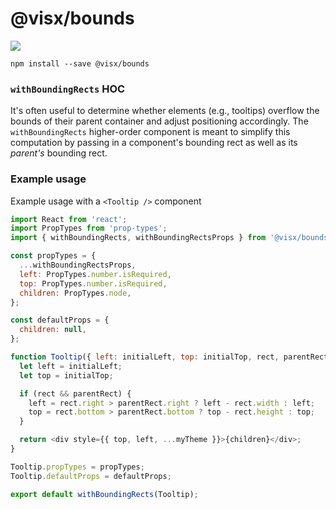 # @visx/bounds

<p>
  <a title="@visx/bounds npm downloads" href="https://www.npmjs.com/package/@visx/bounds">
    <img src="https://img.shields.io/npm/dm/@visx/bounds.svg?style=flat-square" />
  </a>
</p>

```
npm install --save @visx/bounds
```

### `withBoundingRects` HOC

It's often useful to determine whether elements (e.g., tooltips) overflow the bounds of their parent
container and adjust positioning accordingly. The `withBoundingRects` higher-order component is
meant to simplify this computation by passing in a component's bounding rect as well as its
_parent's_ bounding rect.

### Example usage

Example usage with a `<Tooltip />` component

```javascript
import React from 'react';
import PropTypes from 'prop-types';
import { withBoundingRects, withBoundingRectsProps } from '@visx/bounds';

const propTypes = {
  ...withBoundingRectsProps,
  left: PropTypes.number.isRequired,
  top: PropTypes.number.isRequired,
  children: PropTypes.node,
};

const defaultProps = {
  children: null,
};

function Tooltip({ left: initialLeft, top: initialTop, rect, parentRect, children }) {
  let left = initialLeft;
  let top = initialTop;

  if (rect && parentRect) {
    left = rect.right > parentRect.right ? left - rect.width : left;
    top = rect.bottom > parentRect.bottom ? top - rect.height : top;
  }

  return <div style={{ top, left, ...myTheme }}>{children}</div>;
}

Tooltip.propTypes = propTypes;
Tooltip.defaultProps = defaultProps;

export default withBoundingRects(Tooltip);
```
